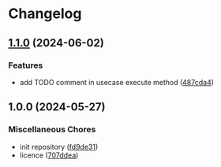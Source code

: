 # Changelog

## [1.1.0](https://github.com/EffectiveSloth/clean-arch-maker/compare/v1.0.0...v1.1.0) (2024-06-02)


### Features

* add TODO comment in usecase execute method ([487cda4](https://github.com/EffectiveSloth/clean-arch-maker/commit/487cda479256adc8f923d6cf4cbf9473259ec1c9))

## 1.0.0 (2024-05-27)


### Miscellaneous Chores

* init repository ([fd9de31](https://github.com/EffectiveSloth/clean-arch-maker/commit/fd9de319ffb248cde0413966cd6f413d2da913b6))
* licence ([707ddea](https://github.com/EffectiveSloth/clean-arch-maker/commit/707ddeacbcbbf4cfbd8ee0ca63b2ff92e90fd973))
